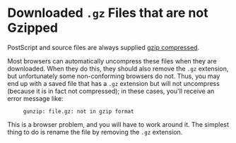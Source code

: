 # Downloaded `.gz` Files that are not Gzipped

PostScript and source files are always supplied [gzip
compressed](/help/unpack#gunzip).

Most browsers can automatically uncompress these files when they are
downloaded. When they do this, they should also remove the `.gz`
extension, but unfortunately some non-conforming browsers do not. Thus,
you may end up with a saved file that has a `.gz` extension but will not
uncompress (because it is in fact not compressed); in these cases,
you'll receive an error message like:

``` 
     gunzip: file.gz: not in gzip format
```

This is a browser problem, and you will have to work around it. The
simplest thing to do is rename the file by removing the `.gz` extension.
